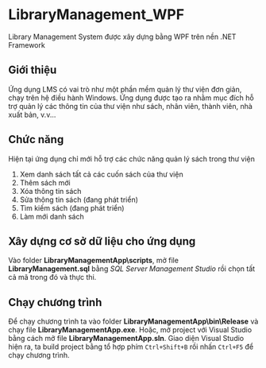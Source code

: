 # LibraryManagement_WPF
Library Management System được xây dựng bằng WPF trên nền .NET Framework
## Giới thiệu
Ứng dụng LMS có vai trò như một phần mềm quản lý thư viện đơn giản, chạy trên hệ điều hành Windows. Ứng dụng được tạo ra nhằm mục đích hỗ trợ quản lý các thông tin của thư viện
như sách, nhân viên, thành viên, nhà xuất bản, v.v... 
## Chức năng
Hiện tại ứng dụng chỉ mới hỗ trợ các chức năng quản lý sách trong thư viện
1.  Xem danh sách tất cả các cuốn sách của thư viện
2.  Thêm sách mới
3.  Xóa thông tin sách
4.  Sửa thông tin sách (đang phát triển)
5.  Tìm kiếm sách (đang phát triển)
6.  Làm mới danh sách

## Xây dựng cơ sở dữ liệu cho ứng dụng
Vào folder **LibraryManagementApp\scripts**, mở file **LibraryManagement.sql** bằng *SQL Server Management Studio* rồi chọn tất cả mã trong đó và thực thi.
## Chạy chương trình
Để chạy chương trình ta vào folder **LibraryManagementApp\bin\Release** và chạy file **LibraryManagementApp.exe**.
Hoặc, mở project với Visual Studio bằng cách mở file **LibraryManagementApp.sln**.
Giao diện Visual Studio hiện ra, ta build project bằng tổ hợp phím `Ctrl+Shift+B` rồi nhấn `Ctrl+F5` để chạy chương trình.

